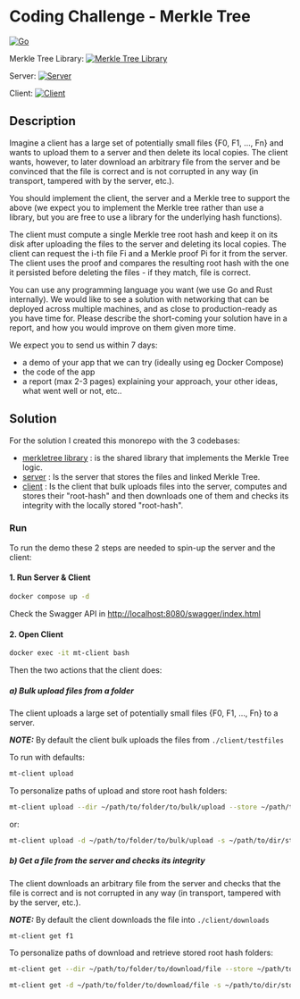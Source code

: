 # Coding Challenge - Merkle Tree

[![Go](https://github.com/pavva91/merkle-tree/actions/workflows/go.yml/badge.svg)](https://github.com/pavva91/merkle-tree/actions/workflows/go.yml)

Merkle Tree Library: [![Merkle Tree Library](https://goreportcard.com/badge/github.com/pavva91/merkle-tree/libs/merkletree)](https://goreportcard.com/report/github.com/pavva91/merkle-tree/libs/merkletree)

Server: [![Server](https://goreportcard.com/badge/github.com/pavva91/merkle-tree/server)](https://goreportcard.com/report/github.com/pavva91/merkle-tree/server)

Client: [![Client](https://goreportcard.com/badge/github.com/pavva91/merkle-tree/client)](https://goreportcard.com/report/github.com/pavva91/merkle-tree/client)

## Description

Imagine a client has a large set of potentially small files {F0, F1, …, Fn} and wants to upload them to a server and then delete its local copies.
The client wants, however, to later download an arbitrary file from the server and be convinced that the file is correct and is not corrupted in any way (in transport, tampered with by the server, etc.).

You should implement the client, the server and a Merkle tree to support the above (we expect you to implement the Merkle tree rather than use a library, but you are free to use a library for the underlying hash functions).

The client must compute a single Merkle tree root hash and keep it on its disk after uploading the files to the server and deleting its local copies. The client can request the i-th file Fi and a Merkle proof Pi for it from the server. The client uses the proof and compares the resulting root hash with the one it persisted before deleting the files - if they match, file is correct.

You can use any programming language you want (we use Go and Rust internally). We would like to see a solution with networking that can be deployed across multiple machines, and as close to production-ready as you have time for. Please describe the short-coming your solution have in a report, and how you would improve on them given more time.

We expect you to send us within 7 days:

- a demo of your app that we can try (ideally using eg Docker Compose)
- the code of the app
- a report (max 2-3 pages) explaining your approach, your other ideas, what went well or not, etc..

## Solution

For the solution I created this monorepo with the 3 codebases:

- [merkletree library](./libs/merkletree/) : is the shared library that implements the Merkle Tree logic.
- [server](./server/) : Is the server that stores the files and linked Merkle Tree.
- [client](./client/) : Is the client that bulk uploads files into the server, computes and stores their "root-hash" and then downloads one of them and checks its integrity with the locally stored "root-hash".

### Run

To run the demo these 2 steps are needed to spin-up the server and the client:

#### 1. Run Server & Client

```bash
docker compose up -d
```

Check the Swagger API in [http://localhost:8080/swagger/index.html](http://localhost:8080/swagger/index.html)

#### 2. Open Client

```bash
docker exec -it mt-client bash
```

Then the two actions that the client does:

##### a) Bulk upload files from a folder

The client uploads a large set of potentially small files {F0, F1, …, Fn} to a server.

**_NOTE:_** By default the client bulk uploads the files from `./client/testfiles`

To run with defaults:

```bash
mt-client upload
```

To personalize paths of upload and store root hash folders:

```bash
mt-client upload --dir ~/path/to/folder/to/bulk/upload --store ~/path/to/dir/store/root/hash
```

or:

```bash
mt-client upload -d ~/path/to/folder/to/bulk/upload -s ~/path/to/dir/store/root/hash
```

##### b) Get a file from the server and checks its integrity

The client downloads an arbitrary file from the server and checks that the file is correct and is not corrupted in any way (in transport, tampered with by the server, etc.).

**_NOTE:_** By default the client downloads the file into `./client/downloads`

```bash
mt-client get f1
```

To personalize paths of download and retrieve stored root hash folders:

```bash
mt-client get --dir ~/path/to/folder/to/download/file --store ~/path/to/dir/store/root/hash f1
```

```bash
mt-client get -d ~/path/to/folder/to/download/file -s ~/path/to/dir/store/root/hash f1
```
